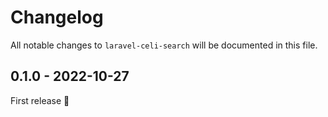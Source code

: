 # Changelog

All notable changes to `laravel-celi-search` will be documented in this file.

## 0.1.0 - 2022-10-27

First release 🚀
